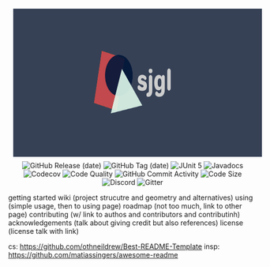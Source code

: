 <div align="center">
  <!-- sjgl logo image -->
  <img src="https://raw.githubusercontent.com/kym-chi/sjgl/master/media/sjgl-logo-wide.svg" hspace="10" vspace="6" height="300">
  <br>
  <!-- badges -->
  <img alt="GitHub Release (date)" 
    src="https://img.shields.io/github/v/release/kym-chi/sjgl?color=ff0000&label=Release&logo=data:image/png;base64,iVBORw0KGgoAAAANSUhEUgAAABAAAAAQCAYAAAAf8/9hAAAABmJLR0QA/wD/AP+gvaeTAAAAxUlEQVQ4jZXTMW4CMRCF4Q+UgoqCgj63QBtAXAPq5FTpuQBwgpyEHiiBzhTYaLN4zfIky7P2mxn/spe7ArYYYtcxDmqaxoV3RgX9WKAX568Yl8YselPuAyEd6Vjoesj4/yEoJIeGp4KPBkLSCWt8RvMeS4xqnlaEgLlnLTKnbEWod0oa5xCat5C0yhRYNr6LCGdMavsVLu8ghJjwjR9cM02KtwAD/GbWXyIctL+Blw9pWuiYNCsh/HUokPSEsHH/Vbcd4wA3c2xkWNLlYDgAAAAASUVORK5CYII=">
  <img alt="GitHub Tag (date)" 
    src="https://img.shields.io/github/v/tag/kym-chi/sjgl?color=ff7f00&label=Tag&logo=data:image/png;base64,iVBORw0KGgoAAAANSUhEUgAAABAAAAAQCAYAAAAf8/9hAAAABmJLR0QA/wD/AP+gvaeTAAAAhElEQVQ4ja2QSwqAIBRFTzSs9hTtJDcRfSCHLatJq3JQkwoRfSp14Q1Ez+E+4accwOmMAZZUgQvbs+UIRqACJkeiUwX1fW48TUTJ82i6JXNgnaDEBICopLQadPKWb1qgAHb3Qme0OAHls+dI+lDFIQFeY3tKkigsSZJhnyQbfqIQPuxzLkwEYCt2OWOLAAAAAElFTkSuQmCC">
  <!---->
  <img alt="JUnit 5" 
    src="https://img.shields.io/">
  <img alt="Javadocs" 
    src="https://img.shields.io/endpoint?url=https%3A%2F%2Fkym-chi.github.io%2Fsjgl?color=7fff00&label=JavaDoc&logo=readthedocs&logoColor=000000">
  <img alt="Codecov" 
    src="https://img.shields.io/">
  <img alt="Code Quality" 
    src="https://img.shields.io/codefactor/grade/github/kym-chi/sjgl?color=00ff7f&label=Quality&logo=codefactor&logoColor=000000">
  <!---->
  <img alt="GitHub Commit Activity" 
    src="https://img.shields.io/github/commit-activity/m/kym-chi/sjgl?color=00ffff&label=Activity&logo=github&logoColor=000000">
  <img alt="Code Size" 
    src="https://img.shields.io/github/languages/code-size/kym-chi/sjgl?color=007fff&label=Code%20Size&logo=data:image/png;base64,iVBORw0KGgoAAAANSUhEUgAAABAAAAAQCAYAAAAf8/9hAAAABmJLR0QA/wD/AP+gvaeTAAAAQUlEQVQ4jWNgGAzAm4GB4QkDA8N/EvFjBgYGTwYog1TNMPyIAYnjhUYTiyl3gSeZhjxiYGDwIDG8aQRGo3HIRyMA5pyVG2/Mg7sAAAAASUVORK5CYII=">
  <!---->
  <img alt="Discord" 
    src="https://img.shields.io/discord/1009313799364415548?color=0000ff&label=Discord&logo=discord&logoColor=000000">
  <img alt="Gitter" 
    src="https://img.shields.io/gitter/room/kym-chi/sjgl?color=7f00ff&label=Chat&logo=gitter&logoColor=000000">
</div>

<!--
?color=ffff00&label=Tests&logo=junit5&logoColor=000000
?color=00ff00&label=Codecov&logo=codecov&logoColor=000000
-->

getting started
wiki (project strucutre and geometry and alternatives)
using (simple usage, then to using page)
roadmap (not too much, link to other page)
contributing (w/ link to authos and contributors and contributinh)
acknowledgements (talk about giving credit but also references)
license (license talk with link)

cs: https://github.com/othneildrew/Best-README-Template
insp: https://github.com/matiassingers/awesome-readme